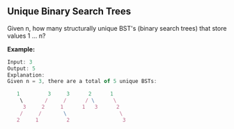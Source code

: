 ## Unique Binary Search Trees

Given n, how many structurally unique BST's (binary search trees) that store values 1 ... n?

__Example:__

```ts
Input: 3
Output: 5
Explanation:
Given n = 3, there are a total of 5 unique BSTs:

   1         3     3      2      1
    \       /     /      / \      \
     3     2     1      1   3      2
    /     /       \                 \
   2     1         2                 3
```